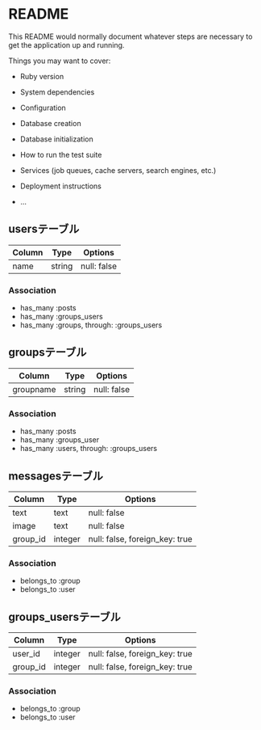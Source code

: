 # README

This README would normally document whatever steps are necessary to get the
application up and running.

Things you may want to cover:

* Ruby version

* System dependencies

* Configuration

* Database creation

* Database initialization

* How to run the test suite

* Services (job queues, cache servers, search engines, etc.)

* Deployment instructions

* ...

## usersテーブル

|Column|Type|Options|
|------|----|-------|
|name|string|null: false|


### Association
- has_many :posts
- has_many :groups_users
- has_many :groups, through: :groups_users

## groupsテーブル

|Column|Type|Options|
|------|----|-------|
|groupname|string|null: false|

### Association
- has_many :posts
- has_many :groups_user
- has_many :users, through: :groups_users

## messagesテーブル

|Column|Type|Options|
|------|----|-------|
|text|text|null: false|
|image|text|null: false|
|group_id|integer|null: false, foreign_key: true|

### Association
- belongs_to :group
- belongs_to :user

## groups_usersテーブル

|Column|Type|Options|
|------|----|-------|
|user_id|integer|null: false, foreign_key: true|
|group_id|integer|null: false, foreign_key: true|

### Association
- belongs_to :group
- belongs_to :user